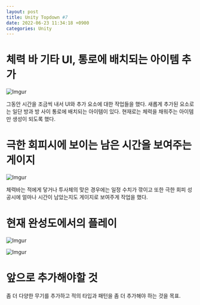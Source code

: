 ```yaml
---
layout: post
title: Unity Topdown #7
date: 2022-06-23 11:34:18 +0900
categories: Unity
---
```


# 체력 바 기타 UI, 통로에 배치되는 아이템 추가


![Imgur](https://imgur.com/CC3ORzl.gif)

그동안 시간을 조금씩 내서 UI와 추가 요소에 대한 작업들을 했다. 새롭게 추가된 요소로는 일단 방과 방 사이 통로에 배치되는 아이템이 있다. 현재로는 체력을 채워주는 아이템만 생성이 되도록 했다.

# 극한 회피시에 보이는 남은 시간을 보여주는 게이지

![Imgur](https://imgur.com/0CgYE9m.gif)

체력바는 적에게 닿거나 투사체의 맞은 경우에는 일정 수치가 깎이고 또한 극한 회피 성공시에 얼마나 시간이 남았는지도 게이지로 보여주게 작업을 했다.


# 현재 완성도에서의 플레이

![Imgur](https://imgur.com/YjEibTt.gif)

![Imgur](https://imgur.com/mSCMtNL.gif)



# 앞으로 추가해야할 것
좀 더 다양한 무기를 추가하고 적의 타입과 패턴을 좀 더 추가해야 하는 것을 목표.